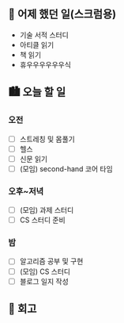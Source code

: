 ## 🌃 어제 했던 일(스크럼용)

- 기술 서적 스터디
- 아티클 읽기
- 책 읽기 
- 휴우우우우우우식

## 🏙️ 오늘 할 일

### 오전

- [ ] 스트레칭 및 몸풀기
- [ ] 헬스
- [ ] 신문 읽기
- [ ] (모임) second-hand 코어 타임

### 오후~저녁

- [ ] (모임) 과제 스터디 
- [ ] CS 스터디 준비

### 밤

- [ ] 알고리즘 공부 및 구현
- [ ] (모임) CS 스터디
- [ ] 블로그 일지 작성

## 🌆 회고

